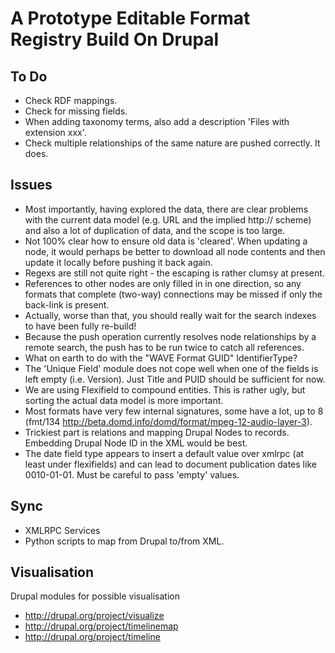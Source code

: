 A Prototype Editable Format Registry Build On Drupal
====================================================

To Do
-----
* Check RDF mappings.
* Check for missing fields.
* When adding taxonomy terms, also add a description 'Files with extension xxx'.
* Check multiple relationships of the same nature are pushed correctly. It does.

Issues
------ 
* Most importantly, having explored the data, there are clear problems with the current data model (e.g. URL and the implied http:// scheme) and also a lot of duplication of data, and the scope is too large.
* Not 100% clear how to ensure old data is 'cleared'. When updating a node, it would perhaps be better to download all node contents and then update it locally before pushing it back again.
* Regexs are still not quite right - the escaping is rather clumsy at present.
* References to other nodes are only filled in in one direction, so any formats that complete (two-way) connections may be missed if only the back-link is present.
* Actually, worse than that, you should really wait for the search indexes to have been fully re-build!
* Because the push operation currently resolves node relationships by a remote search, the push has to be run twice to catch all references.
* What on earth to do with the "WAVE Format GUID" IdentifierType?
* The 'Unique Field' module does not cope well when one of the fields is left empty (i.e. Version). Just Title and PUID should be sufficient for now.
* We are using Flexifield to compound entities. This is rather ugly, but sorting the actual data model is more important.
* Most formats have very few internal signatures, some have a lot, up to 8 (fmt/134 http://beta.domd.info/domd/format/mpeg-12-audio-layer-3).
* Trickiest part is relations and mapping Drupal Nodes to records. Embedding Drupal Node ID in the XML would be best.
* The date field type appears to insert a default value over xmlrpc (at least under flexifields) and can lead to document publication dates like 0010-01-01. Must be careful to pass 'empty' values.


Sync
----
* XMLRPC Services
* Python scripts to map from Drupal to/from XML.

Visualisation
-------------

Drupal modules for possible visualisation

* http://drupal.org/project/visualize
* http://drupal.org/project/timelinemap
* http://drupal.org/project/timeline

 
